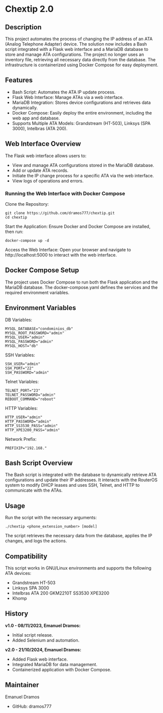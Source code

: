 # Chextip 2.0
## Description
This project automates the process of changing the IP address of an ATA (Analog Telephone Adapter) device. The solution now includes a Bash script integrated with a Flask web interface and a MariaDB database to store and manage ATA configurations. The project no longer uses an inventory file, retrieving all necessary data directly from the database. The infrastructure is containerized using Docker Compose for easy deployment.

## Features
- Bash Script: Automates the ATA IP update process.
- Flask Web Interface: Manage ATAs via a web interface.
- MariaDB Integration: Stores device configurations and retrieves data dynamically.
- Docker Compose: Easily deploy the entire environment, including the web app and database.
- Supports Multiple ATA Models: Grandstream (HT-503), Linksys (SPA 3000), Intelbras (ATA 200).

## Web Interface Overview
The Flask web interface allows users to:

- View and manage ATA configurations stored in the MariaDB database.
- Add or update ATA records.
- Initiate the IP change process for a specific ATA via the web interface.
- View logs of operations and errors.
### Running the Web Interface with Docker Compose
Clone the Repository:

```
git clone https://github.com/dramos777/chextip.git
cd chextip
```
Start the Application: Ensure Docker and Docker Compose are installed, then run:
```
docker-compose up -d
```
Access the Web Interface: Open your browser and navigate to http://localhost:5000 to interact with the web interface.

## Docker Compose Setup
The project uses Docker Compose to run both the Flask application and the MariaDB database. The docker-compose.yaml defines the services and the required environment variables.

## Environment Variables
DB Variables:
```
MYSQL_DATABASE="condominios_db"
MYSQL_ROOT_PASSWORD="admin"
MYSQL_USER="admin"
MYSQL_PASSWORD="admin"
MYSQL_HOST="db"
```
SSH Variables:
```
SSH_USER="admin"
SSH_PORT="22"
SSH_PASSWORD="admin"
```
Telnet Variables:
```
TELNET_PORT="23"
TELNET_PASSWORD="admin"
REBOOT_COMMAND="reboot"
```
HTTP Variables:
```
HTTP_USER="admin"
HTTP_PASSWORD="admin"
HTTP_SS3530_PASS="admin"
HTTP_XPE3200_PASS="admin"
```
Network Prefix:
```
PREFIXIP="192.168."
```

## Bash Script Overview
The Bash script is integrated with the database to dynamically retrieve ATA configurations and update their IP addresses. It interacts with the RouterOS system to modify DHCP leases and uses SSH, Telnet, and HTTP to communicate with the ATAs.

## Usage
Run the script with the necessary arguments:

```
./chextip <phone_extension_number> [model]
```
The script retrieves the necessary data from the database, applies the IP changes, and logs the actions.

## Compatibility
This script works in GNU/Linux environments and supports the following ATA devices:

- Grandstream
    HT-503
- Linksys
    SPA 3000
- Intelbras
    ATA 200
    GKM2210T
    SS3530
    XPE3200
- Khomp

## History
**v1.0 - 08/11/2023, Emanuel Dramos:**

- Initial script release.
- Added Selenium and automation.

**v2.0 - 21/10/2024, Emanuel Dramos:**

- Added Flask web interface.
- Integrated MariaDB for data management.
- Containerized application with Docker Compose.

## Maintainer
Emanuel Dramos

- GitHub: dramos777
